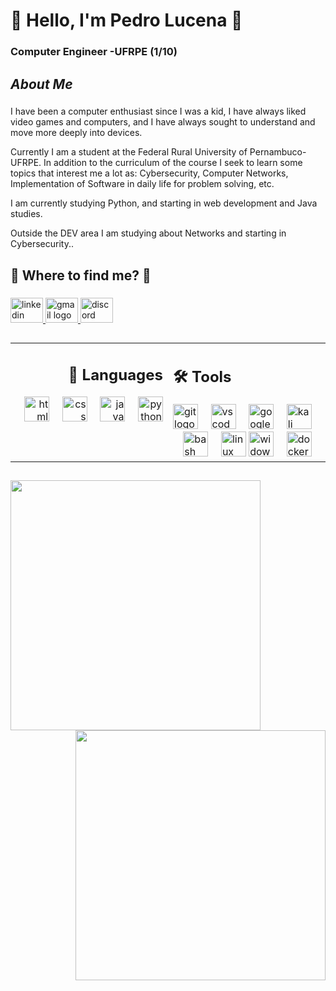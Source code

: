 <h1 align="left">👋 Hello, I'm Pedro Lucena 👋</h1>

###

<h3 align="left">Computer Engineer -UFRPE (1/10)</h3>

###

<h2 align="left"> <em>About Me</em> </h2>

###

<p align="left">  I have been a computer enthusiast since I was a kid, I have always liked video games and computers, and I have always sought to understand and move more deeply into devices. 

Currently I am a student at the Federal Rural University of Pernambuco-UFRPE. In addition to the curriculum of the course I seek to learn some topics that interest me a lot as: Cybersecurity, Computer Networks, Implementation of Software in daily life for problem solving, etc. 

I am currently studying Python, and starting in web development and Java studies. 

Outside the DEV area I am studying about Networks and starting in Cybersecurity..</p>

###

<h2 align="left">🔎 <b>Where to find me?</b> 🔎</h2>

###

<div align="left">
  <a href="https://www.linkedin.com/in/pedro-lucena-/" target="_blank">
    <img src="https://raw.githubusercontent.com/maurodesouza/profile-readme-generator/master/src/assets/icons/social/linkedin/default.svg" width="52" height="40" alt="linkedin logo" />
  <a>
  <a href="ppdro19@gmail.com" target="_blank">
    <img src="https://raw.githubusercontent.com/maurodesouza/profile-readme-generator/master/src/assets/icons/social/gmail/default.svg" width="52" height="40" alt="gmail logo"  />
  </a> 
   <a href="https://discord.com/users/345234338830483456" target="_blank">
  <img src="https://raw.githubusercontent.com/maurodesouza/profile-readme-generator/master/src/assets/icons/social/discord/default.svg" width="52" height="40" alt="discord logo"  />
  </a> 
  
</a> 
</div>

###
##
<div align="center">
  <table width="100%">
    <tr>
      <td align="right" valign="top" width="50%">
        <h2>🧰 Languages </h2>
        <div>
          <img src="https://skillicons.dev/icons?i=html" height="40" alt="html logo" />
          <img width="12" />
          <img src="https://skillicons.dev/icons?i=css" height="40" alt="css logo" />
          <img width="12" />
          <img src="https://skillicons.dev/icons?i=java" height="40" alt="java logo" />
          <img width="12" />
          <img src="https://cdn.jsdelivr.net/gh/devicons/devicon/icons/python/python-original.svg" height="40" alt="python logo" />
        </div>
      </td>
      <td align="left" valign="top" width="50%">
        <h2>🛠️ Tools </h2>
        <div>
          <img src="https://skillicons.dev/icons?i=git" height="40" alt="git logo" />
          <img width="12" />
          <img src="https://skillicons.dev/icons?i=vscode" height="40" alt="vscode logo" />
          <img width="12" />
          <img src="https://skillicons.dev/icons?i=gcp" height="40" alt="googlecloud logo" />
          <img width="12" />
          <img src="https://skillicons.dev/icons?i=kali" height="40" alt="kali logo" />
          <img width="12" />
          <img src="https://skillicons.dev/icons?i=bash" height="40" alt="bash logo" />
          <img width="12" />
          <img src="https://cdn.jsdelivr.net/gh/devicons/devicon/icons/linux/linux-original.svg" height="40" alt="linux logo" />
          <img src="https://skillicons.dev/icons?i=windows" height="40" alt="widows logo" />
          <img width="12" />
          <img src="https://skillicons.dev/icons?i=docker" height="40" alt="docker logo" />
          <img width="12" />
        </div>
      </td>
    </tr>
  </table>
</div>

###
##
<p align="center">
  <img align="left" width="400px" src="https://github-readme-stats.vercel.app/api/top-langs/?username=PED-LCN&layout=compact&hide_border=true&title_color=6474B9&text_color=937CD5&bg_color=0a0c10" />
  <img align="right" width="400px" src="https://github-readme-stats.vercel.app/api?username=PED-LCN&show_icons=true&count_private=true&hide_border=true&title_color=6474B9&icon_color=6474B9&text_color=937CD5&bg_color=0a0c10&include_all_commits=true" />
</p>
